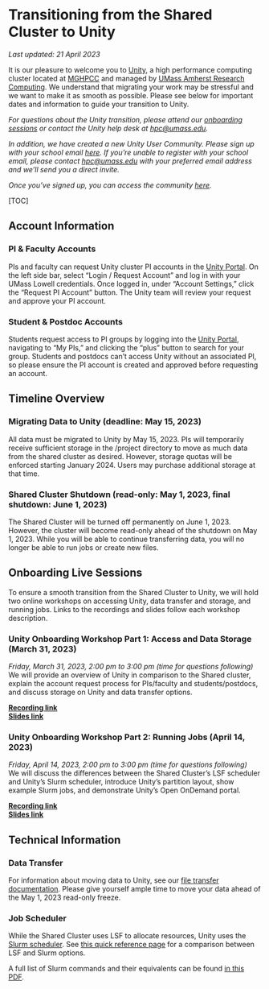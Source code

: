 # Transitioning from the Shared Cluster to Unity

_Last updated: 21 April 2023_

It is our pleasure to welcome you to [Unity](https://unity.rc.umass.edu/), 
a high performance computing cluster located at [MGHPCC](https://www.mghpcc.org/) and managed by 
[UMass Amherst Research Computing](https://www.umass.edu/it/researchcomputing). 
We understand that migrating your work may be stressful and we want to make it as smooth as possible. 
Please see below for important dates and information to guide your transition to Unity.

_For questions about the Unity transition, please attend our 
[onboarding sessions](#onboarding-live-sessions) 
or contact the Unity help desk at [hpc@umass.edu](mailto:hpc@umass.edu)._

_In addition, we have created a new Unity User Community.
Please sign up with your school email
[here](https://join.slack.com/t/unity-user-community/signup).
If you’re unable to register with your school email, please contact 
[hpc@umass.edu](mailto:hpc@umass.edu) 
with your preferred email address and we’ll send you a direct invite._

_Once you’ve signed up, you can access the community 
[here](https://unity-user-community.slack.com)._


[TOC]

## Account Information 

### PI & Faculty Accounts

PIs and faculty can request Unity cluster PI accounts in the 
[Unity Portal](https://unity.rc.umass.edu/). On the left side bar, select “Login / Request Account” and log 
in with your UMass Lowell credentials. Once logged in, under “Account Settings,” 
click the “Request PI Account” button. The Unity team will review your 
request and approve your PI account. 

### Student & Postdoc Accounts

Students request access to PI groups by logging into the 
[Unity Portal](https://unity.rc.umass.edu/), 
navigating to “My PIs,” and clicking the “plus” button to search for your group. 
Students and postdocs can’t access Unity without an associated PI, so please ensure 
the PI account is created and approved before requesting an account.

## Timeline Overview

### Migrating Data to Unity (deadline: May 15, 2023)

All data must be migrated to Unity by May 15, 2023. PIs will temporarily receive 
sufficient storage in the /project directory to move as much data from the shared 
cluster as desired. However, storage quotas will be enforced starting January 2024. 
Users may purchase additional storage at that time. 

### Shared Cluster Shutdown (read-only: May 1, 2023, final shutdown: June 1, 2023)

The Shared Cluster will be turned off permanently on June 1, 2023. However, the cluster 
will become read-only ahead of the shutdown on May 1, 2023. While you will be able to 
continue transferring data, you will no longer be able to run jobs or create new files. 

## Onboarding Live Sessions

To ensure a smooth transition from the Shared Cluster to Unity, we will hold two online 
workshops on accessing Unity, data transfer and storage, and running jobs. Links to the recordings and slides follow each workshop description.

### Unity Onboarding Workshop Part 1: Access and Data Storage (March 31, 2023)

_Friday, March 31, 2023, 2:00 pm to 3:00 pm (time for questions following)_  
We will provide an overview of Unity in comparison to the Shared cluster, explain the account 
request process for PIs/faculty and students/postdocs, and discuss storage on Unity and data 
transfer options.  

[**Recording link**](https://umass-my.sharepoint.com/:v:/g/personal/gstuart_umass_edu/ESGBqTjFg99Bjj5VQ0pG17ABtmvwDozDw1L85Utu2Rmpig)  
[**Slides link**](https://bit.ly/ghpcc-to-unity)

### Unity Onboarding Workshop Part 2: Running Jobs (April 14, 2023)
_Friday, April 14, 2023, 2:00 pm to 3:00 pm (time for questions following)_  
We will discuss the differences between the Shared Cluster’s LSF scheduler and Unity’s Slurm 
scheduler, introduce Unity’s partition layout, show example Slurm jobs, and demonstrate Unity’s 
Open OnDemand portal.   

[**Recording link**](https://umass-my.sharepoint.com/:v:/g/personal/gstuart_umass_edu/ESOfR4VMB0BEiJlqwtRMnxoBmUugUD4YUl5qkBvt0mEilQ)  
[**Slides link**](https://bit.ly/ghpcc-to-unity-2) 

## Technical Information

### Data Transfer

For information about moving data to Unity, see our 
[file transfer documentation](/managing-files/intro.html). 
Please give yourself ample time to move your data ahead of the
May 1, 2023 read-only freeze.

### Job Scheduler

While the Shared Cluster uses LSF to allocate resources, Unity uses the
[Slurm scheduler](/slurm/index.html). See
[this quick reference page](https://scicomp.ethz.ch/wiki/LSF_to_Slurm_quick_reference)
for a comparison between LSF and Slurm options.

A full list of Slurm commands and their equivalents can be found 
[in this PDF](https://slurm.schedmd.com/rosetta.pdf).
